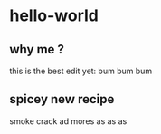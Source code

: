 # hello-world

## why me ? 


this is the best edit yet:
bum bum bum


## spicey new recipe

smoke crack
ad mores
as as as
